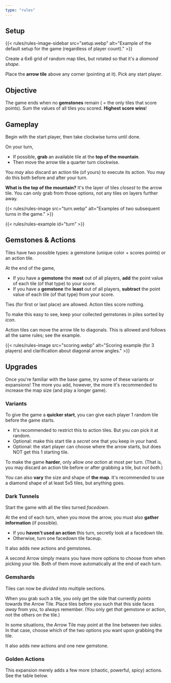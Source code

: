 ```yaml
---
type: "rules"
---
```


## Setup

{{< rules/rules-image-sidebar src="setup.webp" alt="Example of the default setup for the game (regardless of player count)." >}}

Create a 6x6 grid of random map tiles, but rotated so that it's a _diamond shape_. 

Place the **arrow tile** above any corner (pointing at it). Pick any start player.



## Objective

The game ends when no **gemstones** remain ( = the only tiles that score points). Sum the values of all tiles you scored. **Highest score wins**!


## Gameplay

Begin with the start player, then take clockwise turns until done.

On your turn, 
* If possible, **grab** an available tile at the **top of the mountain**.
* Then move the arrow tile a quarter turn clockwise.

You _may_ also discard an action tile (of yours) to execute its action. You may do this both before and after your turn.

**What is the top of the mountain?** It's the layer of tiles _closest_ to the arrow tile. You can only grab from those options, not any tiles on layers further away.

<!--- 
**What if the board splits?** You collect all tiles from the _smaller group_! => @TODO: Might just ignore this altogether, why would a split be disastrous for gameplay?
--->

{{< rules/rules-image src="turn.webp" alt="Examples of two subsequent turns in the game." >}}

{{< rules/rules-example id="turn" >}}


## Gemstones & Actions

Tiles have two possible types: a gemstone (unique color + scores points) or an action tile.

At the end of the game, 
* If you have a **gemstone** the **most** out of all players, **add** the point value of each tile (of that type) to your score.
* If you have a **gemstone** the **least** out of all players, **subtract** the point value of each tile (of that type) from your score.

Ties (for first or last place) are allowed. Action tiles score nothing.

To make this easy to see, keep your collected gemstones in piles sorted by _icon_.

<div data-table="base"></div>

Action tiles can move the arrow tile to diagonals. This is allowed and follows all the same rules; see the example.

{{< rules/rules-image src="scoring.webp" alt="Scoring example (for 3 players) and clarification about diagonal arrow angles." >}}


## Upgrades

Once you're familiar with the base game, try some of these variants or expansions! The more you add, however, the more it's recommended to increase the map size (and play a longer game).

### Variants

To give the game a **quicker start**, you can give each player 1 random tile before the game starts.
* It's recommended to restrict this to action tiles. But you _can_ pick it at random.
* Optional: make this start tile a _secret_ one that you keep in your hand.
* Optional: the start player can choose where the arrow starts, but does NOT get this 1 starting tile.

To make the game **harder**, only allow _one action_ at most per turn. (That is, you may discard an action tile before or after grabbing a tile, but _not both_.)

You can also **vary** the size and shape of **the map**. It's recommended to use a diamond shape of at least 5x5 tiles, but anything goes.


### Dark Tunnels

Start the game with all the tiles turned _facedown_.

At the end of each turn, when you move the arrow, you must also **gather information** (if possible).
* If you **haven't used an action** this turn, secretly look at a facedown tile.
* Otherwise, turn one facedown tile faceup.

It also adds new actions and gemstones.

<div data-table="darkTunnels"></div>

A second Arrow simply means you have more options to choose from when picking your tile. Both of them move automatically at the end of each turn.


### Gemshards

Tiles can now be _divided_ into multiple sections.

When you grab such a tile, you only get the side that currently _points_ towards the Arrow Tile. Place tiles before you such that this side faces _away_ from you, to always remember. (You only get _that_ gemstone or action, not the others on the tile.)

In some situations, the Arrow Tile may point at the line between _two sides_. In that case, choose which of the two options you want upon grabbing the tile.

It also adds new actions and one new gemstone.

<div data-table="gemShards"></div>


### Golden Actions

This expansion merely adds a few more (chaotic, powerful, spicy) actions. See the table below.

<div data-table="goldenActions"></div>



<!--- 
The possible actions are ...
* **Move the Arrow** (most common): move the Arrow tile to any of the eight positions. (North, East, South, West, and in-between)
* **Arrow Lock**: Turn the arrow facedown. It doesn't move automatically anymore at the end of your turn. This is undone when the _next_ Arrow Lock is played.
* **Swap**: Swap 2 tiles on the board. You may also swap with an empty space, essentially _moving_ a tile, as long as the board stays connected.
* **Double**: Grab 1 more tile this turn.
* **Steal**: Steal a collected tile from another player.


It also adds new actions:
* **Lightbulb**: pick a row of tiles and _reveal_ all of them.
* **Bomb**: remove a 2x2 cluster of tiles from the board, without collecting them. The next player must skip their turn to refill this hole from the deck. 
* **Second Arrow**: add or remove the second Arrow Tile.
* **Ransack**: Flip a _faceup_ tile facedown. Then collect an adjacent tile and end your turn.

It also adds two new gemstones: 
* **Trash**: Each trash icon is worth -2 point and can't be discarded or removed in any way.
* **Multiplier**: Add this to a gemstone pile to multiply its score at the end. Once done, however, you may never grab another tile with that icon again.




It also adds new actions:
* **Rotate Grabbed**: rotate a tile you've already grabbed. (To make another side point up and be true.)
* **Rotate Board**: rotate a tile on the board
* **Teleport Arrow**: move the arrow to any location.

It also adds a new gemstone: 
* **Wildcard**: immediately decide to which gemstone pile of yours you want to add it. It becomes that type. You **can't** grab a wildcard if you have no regular gemstones yet.





@TODO: Rules-table of what is added.

* **Flashlight**: 
* **Rumble**: Move 2 tiles to empty spaces in the mountain (still within the original grid).


--->
